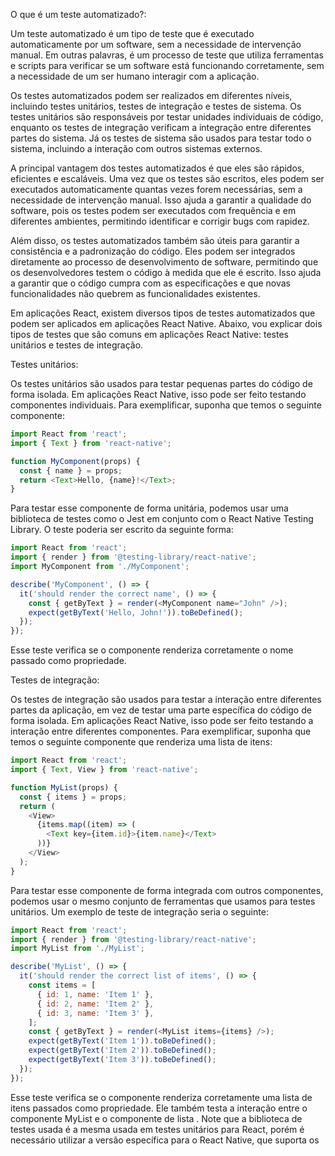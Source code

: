   O que é um teste automatizado?:
  
  Um teste automatizado é um tipo de teste que é executado automaticamente por um software, sem a necessidade de intervenção manual. Em outras palavras, é um processo de teste que utiliza ferramentas e scripts para verificar se um software está funcionando corretamente, sem a necessidade de um ser humano interagir com a aplicação.

  Os testes automatizados podem ser realizados em diferentes níveis, incluindo testes unitários, testes de integração e testes de sistema. Os testes unitários são responsáveis por testar unidades individuais de código, enquanto os testes de integração verificam a integração entre diferentes partes do sistema. Já os testes de sistema são usados para testar todo o sistema, incluindo a interação com outros sistemas externos.

  A principal vantagem dos testes automatizados é que eles são rápidos, eficientes e escaláveis. Uma vez que os testes são escritos, eles podem ser executados automaticamente quantas vezes forem necessárias, sem a necessidade de intervenção manual. Isso ajuda a garantir a qualidade do software, pois os testes podem ser executados com frequência e em diferentes ambientes, permitindo identificar e corrigir bugs com rapidez.

  Além disso, os testes automatizados também são úteis para garantir a consistência e a padronização do código. Eles podem ser integrados diretamente ao processo de desenvolvimento de software, permitindo que os desenvolvedores testem o código à medida que ele é escrito. Isso ajuda a garantir que o código cumpra com as especificações e que novas funcionalidades não quebrem as funcionalidades existentes.
  
  Em aplicações React, existem diversos tipos de testes automatizados que podem ser aplicados em aplicações React Native. Abaixo, vou explicar dois tipos de testes que são comuns em aplicações React Native: testes unitários e testes de integração.

  Testes unitários:

  Os testes unitários são usados para testar pequenas partes do código de forma isolada. Em aplicações React Native, isso pode ser feito testando componentes individuais. Para exemplificar, suponha que temos o seguinte componente:

```js
import React from 'react';
import { Text } from 'react-native';

function MyComponent(props) {
  const { name } = props;
  return <Text>Hello, {name}!</Text>;
}
```
  Para testar esse componente de forma unitária, podemos usar uma biblioteca de testes como o Jest em conjunto com o React Native Testing Library. O teste poderia ser escrito da seguinte forma:
  
```js
import React from 'react';
import { render } from '@testing-library/react-native';
import MyComponent from './MyComponent';

describe('MyComponent', () => {
  it('should render the correct name', () => {
    const { getByText } = render(<MyComponent name="John" />);
    expect(getByText('Hello, John!')).toBeDefined();
  });
});
```

  Esse teste verifica se o componente renderiza corretamente o nome passado como propriedade.

  Testes de integração:

  Os testes de integração são usados para testar a interação entre diferentes partes da aplicação, em vez de testar uma parte específica do código de forma isolada. Em aplicações React Native, isso pode ser feito testando a interação entre diferentes componentes. Para exemplificar, suponha que temos o seguinte componente que renderiza uma lista de itens:
  
```js
import React from 'react';
import { Text, View } from 'react-native';

function MyList(props) {
  const { items } = props;
  return (
    <View>
      {items.map((item) => (
        <Text key={item.id}>{item.name}</Text>
      ))}
    </View>
  );
}
```

  Para testar esse componente de forma integrada com outros componentes, podemos usar o mesmo conjunto de ferramentas que usamos para testes unitários. Um exemplo de teste de integração seria o seguinte:
  
```js
import React from 'react';
import { render } from '@testing-library/react-native';
import MyList from './MyList';

describe('MyList', () => {
  it('should render the correct list of items', () => {
    const items = [
      { id: 1, name: 'Item 1' },
      { id: 2, name: 'Item 2' },
      { id: 3, name: 'Item 3' },
    ];
    const { getByText } = render(<MyList items={items} />);
    expect(getByText('Item 1')).toBeDefined();
    expect(getByText('Item 2')).toBeDefined();
    expect(getByText('Item 3')).toBeDefined();
  });
});
```
  Esse teste verifica se o componente renderiza corretamente uma lista de itens passados como propriedade. Ele também testa a interação entre o componente MyList e o componente de lista <View>. Note que a biblioteca de testes usada é a mesma usada em testes unitários para React, porém é necessário utilizar a versão específica para o React Native, que suporta os
```js
```
